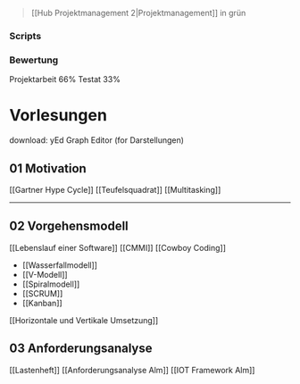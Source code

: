 > [[Hub Projektmanagement 2|Projektmanagement]] in grün
### Scripts

### Bewertung
Projektarbeit $66\%$
Testat $33 \%$ 

# Vorlesungen
download: yEd Graph Editor (for Darstellungen)
## 01 Motivation
[[Gartner Hype Cycle]]
[[Teufelsquadrat]]
[[Multitasking]]

---

## 02 Vorgehensmodell
[[Lebenslauf einer Software]]
[[CMMI]]
[[Cowboy Coding]]
- [[Wasserfallmodell]]
- [[V-Modell]]
- [[Spiralmodell]]
- [[SCRUM]]
- [[Kanban]]

[[Horizontale und Vertikale Umsetzung]]


## 03 Anforderungsanalyse
[[Lastenheft]]
[[Anforderungsanalyse Alm]]
[[IOT Framework Alm]]